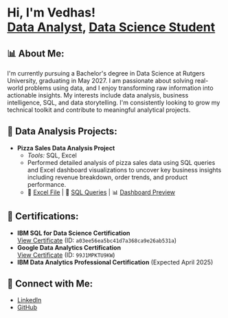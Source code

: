 <h1>Hi, I'm Vedhas! <br/>
<a href="https://github.com/vedhasvinod">Data Analyst</a>, <a href="https://www.linkedin.com/in/vedhas-vinod-a630a1302">Data Science Student</a></h1>

<h2>📊 About Me:</h2>
<p>
  I'm currently pursuing a Bachelor's degree in Data Science at Rutgers University, graduating in May 2027.
  I am passionate about solving real-world problems using data, and I enjoy transforming raw information into actionable insights.
  My interests include data analysis, business intelligence, SQL, and data storytelling. I'm consistently looking to grow my technical toolkit and contribute to meaningful analytical projects.
</p>

<h2>📁 Data Analysis Projects:</h2>
<ul>
  <li><b>Pizza Sales Data Analysis Project</b><br/>
    <ul>
      <li><i>Tools:</i> SQL, Excel</li>
      <li>Performed detailed analysis of pizza sales data using SQL queries and Excel dashboard visualizations to uncover key business insights including revenue breakdown, order trends, and product performance.</li>
      <li>📂 <a href="https://github.com/vedhasvinod/pizza-sales-analysis/blob/main/data/PizzaSalesProject.xlsx">Excel File</a> |
          📄 <a href="https://github.com/vedhasvinod/pizza-sales-analysis/blob/main/sql/pizza_sql_queries.pdf">SQL Queries</a> |
          📊 <a href="https://github.com/vedhasvinod/pizza-sales-analysis/blob/main/visuals/dashboard_screenshot.png">Dashboard Preview</a></li>
    </ul>
  </li>
</ul>

<h2>📜 Certifications:</h2>
<ul>
  <li><b>IBM SQL for Data Science Certification</b><br/>
      <a href="https://courses.edx.org/certificates/a03ee56ea5bc41d7a368ca9e26ab531a">View Certificate</a> (ID: <code>a03ee56ea5bc41d7a368ca9e26ab531a</code>)</li>
  <li><b>Google Data Analytics Certification</b><br/>
      <a href="https://coursera.org/verify/professional-cert/99J1MPKTU9KW">View Certificate</a> (ID: <code>99J1MPKTU9KW</code>)</li>
  <li><b>IBM Data Analytics Professional Certification</b> (Expected April 2025)</li>
</ul>

<h2>📢 Connect with Me:</h2>
<ul>
  <li><a href="https://www.linkedin.com/in/vedhas-vinod-a630a1302">LinkedIn</a></li>
  <li><a href="https://github.com/vedhasvinod">GitHub</a></li>
</ul>

